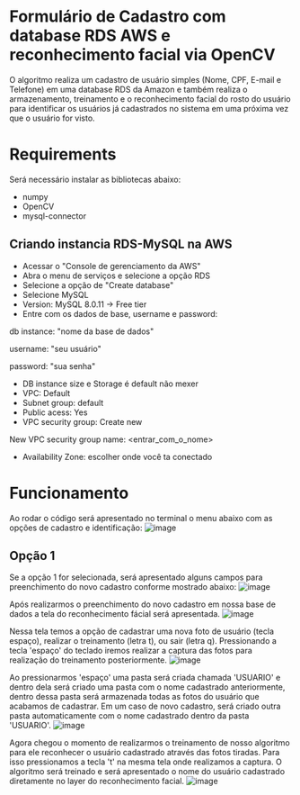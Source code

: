 # Formulário de Cadastro com database RDS AWS e reconhecimento facial via OpenCV
O algoritmo realiza um cadastro de usuário simples (Nome, CPF, E-mail e Telefone) em uma database RDS da Amazon e também realiza o armazenamento, treinamento e o reconhecimento facial do rosto do usuário para identificar os usuários já cadastrados no sistema em uma próxima vez que o usuário for visto.

# Requirements
Será necessário instalar as bibliotecas abaixo:

- numpy
- OpenCV
- mysql-connector

## Criando instancia RDS-MySQL na AWS
- Acessar o "Console de gerenciamento da AWS"
- Abra o menu de serviços e selecione a opção RDS
- Selecione a opção de "Create database"
- Selecione MySQL
- Version: MySQL 8.0.11
-> Free tier
- Entre com os dados de base, username e password:

db instance: "nome da base de dados"

username: "seu usuário"

password: "sua senha"

- DB instance size e Storage é default não mexer
- VPC: Default
- Subnet group: default
- Public acess: Yes
- VPC security group: Create new

New VPC security group name: <entrar_com_o_nome>

- Availability Zone: escolher onde você ta conectado

# Funcionamento
Ao rodar o código será apresentado no terminal o menu abaixo com as opções de cadastro e identificação:
![image](https://user-images.githubusercontent.com/40063504/103282211-d6674d80-49b3-11eb-8b8c-84fc54b6c73f.png)

## Opção 1
Se a opção 1 for selecionada, será apresentado alguns campos para preenchimento do novo cadastro conforme mostrado abaixo:
![image](https://user-images.githubusercontent.com/40063504/103282344-3bbb3e80-49b4-11eb-8720-9faa71b78780.png)

Após realizarmos o preenchimento do novo cadastro em nossa base de dados a tela do reconhecimento fácial será apresentada.
![image](https://user-images.githubusercontent.com/40063504/103282395-673e2900-49b4-11eb-8db4-0c012b900b25.png)

Nessa tela temos a opção de cadastrar uma nova foto de usuário (tecla espaço), realizar o treinamento (letra t), ou sair (letra q). 
Pressionando a tecla 'espaço' do teclado iremos realizar a captura das fotos para realização do treinamento posteriormente.
![image](https://user-images.githubusercontent.com/40063504/103282503-c865fc80-49b4-11eb-877b-423246d026ce.png)

Ao pressionarmos 'espaço' uma pasta será criada chamada 'USUARIO' e dentro dela será criado uma pasta com o nome cadastrado anteriormente, dentro dessa pasta será armazenada todas as fotos do usuário que acabamos de cadastrar. Em um caso de novo cadastro, será criado outra pasta automaticamente com o nome cadastrado dentro da pasta 'USUARIO'.
![image](https://user-images.githubusercontent.com/40063504/103282688-4fb37000-49b5-11eb-9497-9a6432d2c241.png)

Agora chegou o momento de realizarmos o treinamento de nosso algoritmo para ele reconhecer o usuário cadastrado através das fotos tiradas. Para isso pressionamos a tecla 't' na mesma tela onde realizamos a captura. O algoritmo será treinado e será apresentado o nome do usuário cadastrado diretamente no layer do reconhecimento facial.
![image](https://user-images.githubusercontent.com/40063504/103282855-c2245000-49b5-11eb-90b8-32ddf0cf4381.png)



